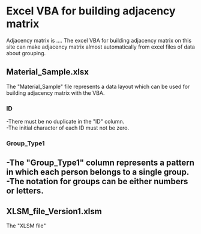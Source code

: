 # Excel VBA for building adjacency matrix
Adjacency matrix is .... The excel VBA for building adjacency matrix on this site can make adjacency matrix almost automatically from excel files of data about grouping.  

## Material_Sample.xlsx  
The "Material_Sample" file represents a data layout which can be used for building adjacency matrix with the VBA.
### ID  
-There must be no duplicate in the "ID" column.  
-The initial character of each ID must not be zero.  
### Group_Type1  
-The "Group_Type1" column represents a pattern in which each person belongs to a single group.  
-The notation for groups can be either numbers or letters.  
-


## XLSM_file_Version1.xlsm  
The "XLSM file" 
